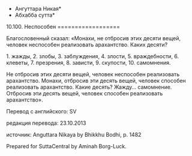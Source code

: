 * Ангуттара Никая*
* Абхабба сутта*

10\.100\. Неспособен
\=\=\=\=\=\=\=\=\=\=\=\=\=\=\=\=\=\=

Благословенный сказал: «Монахи, не отбросив этих десяти вещей, человек неспособен реализовать арахантство\. Каких десяти?

1\. жажды,
2\. злобы,
3\. заблуждения,
4\. злости,
5\. враждебности,
6\. клеветы,
7\. презрения,
8\. зависти,
9\. скупости,
10\. самомнения\.

Не отбросив этих десяти вещей, человек неспособен реализовать арахантство\. Монахи, отбросив эти десять вещей, человек способен реализовать арахантство\. Какие десять? Жажду… самомнение\. Отбросив эти десять вещей, человек способен реализовать арахантство»\.

Перевод с английского: SV

редакция перевода: 23\.10\.2013

источник: Anguttara Nikaya by Bhikkhu Bodhi, p\. 1482

Prepared for SuttaCentral by Aminah Borg\-Luck\.